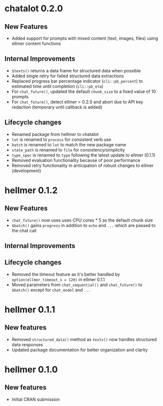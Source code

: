 # chatalot 0.2.0

## New Features
* Added support for prompts with mixed content (text, images, files) using ellmer content functions

## Internal Improvements
* `$texts()` returns a data frame for structured data when possible
* Added single retry for failed structured data extractions
* Replaced progress bar percentage indicator (`cli::pb_percent`) to estimated time until completion (`cli::pb_eta`)
* For `chat_future()`, updated the default `chunk_size` to a fixed value of 10 prompts
* For `chat_future()`, detect ellmer > 0.2.0 and abort due to API key redaction (temporary until callback is added)

## Lifecycle changes
* Renamed package from hellmer to chatalot
* `lot` is renamed to `process` for consistent verb use
* `batch` is renamed to `lot` to match the new package name
* `state_path` is renamed to `file` for consistency/simplicity
* `type_spec` is renamed to `type` following the latest update to ellmer (0.1.1)
* Removed evaluation functionality because of poor performance
* Removed retry functionality in anticipation of robust changes to ellmer (development)

# hellmer 0.1.2

## New Features
* `chat_future()` now uses uses CPU cores * 5 as the default chunk size
* `$batch()` gains `progress` in addition to  `echo` and `...` which are passed to the chat call

## Internal Improvements

## Lifecycle changes
* Removed the timeout feature as it's better handled by `option(ellmer_timeout_s = 120)` in ellmer 0.1.1
* Moved parameters from `chat_sequential()` and `chat_future()` to `$batch()` except for `chat_model` and `...`

# hellmer 0.1.1

## New features
* Removed `structured_data()` method as `texts()` now handles structured data responses
* Updated package documentation for better organization and clarity


# hellmer 0.1.0

## New features
* Initial CRAN submission
